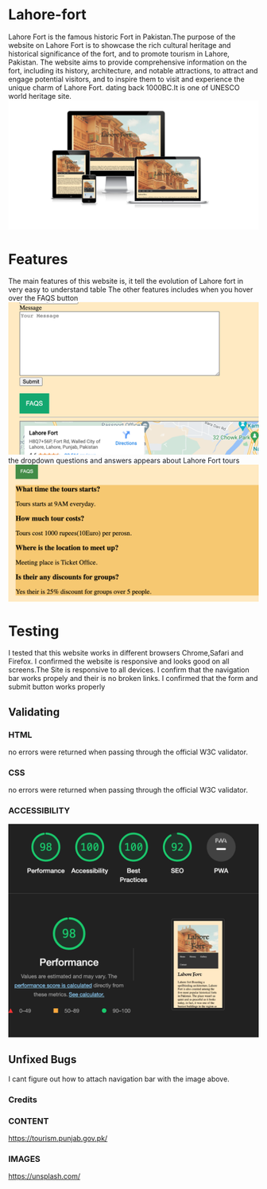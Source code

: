 # Lahore-fort
 Lahore Fort is the famous historic Fort in Pakistan.The purpose of the website on Lahore Fort is to showcase the rich cultural heritage and historical significance of the fort, and to promote tourism in Lahore, Pakistan. The website aims to provide comprehensive information on the fort, including its history, architecture, and notable attractions, to attract and engage potential visitors, and to inspire them to visit and experience the unique charm of Lahore Fort. dating back 1000BC.It is one of UNESCO world heritage site.
 <img src="images/screenshot1.png">

# Features
The main features of this website is, it tell the evolution of Lahore fort in very easy to understand table
The other features includes when you hover over the FAQS button
  <img src="images/screenshot4.png">
  the dropdown questions and answers appears about Lahore Fort tours
  <img src="images/screenshot5.png">

# Testing

I tested that this website works in different browsers Chrome,Safari and Firefox.
I confirmed the website is responsive and looks good on all screens.The Site is responsive to all devices.
I confirm that the navigation bar works propely and their is no broken links.
I confirmed that the form and submit button works properly

## Validating
### HTML
no errors were returned when passing through the official W3C validator.
### CSS
no errors were returned when passing through the official W3C validator.
### ACCESSIBILITY
<img src="images/screenshot2.png">

## Unfixed Bugs
I cant figure out how to attach navigation bar with the image above.
### Credits
### CONTENT
https://tourism.punjab.gov.pk/
### IMAGES
https://unsplash.com/
